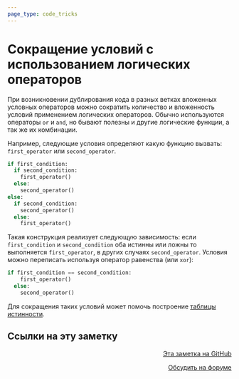 ```yaml
---
page_type: code_tricks
---
```


# Сокращение условий с использованием логических операторов

При возникновении дублирования кода в разных ветках вложенных условных операторов можно сократить количество и вложенность условий применением логических операторов. Обычно используются операторы `or` и `and`, но бывают полезны и другие логические функции, а так же их комбинации.

Например, следующие условия определяют какую функцию вызвать: `first_operator` или `second_operator`.

```python
if first_condition: 
  if second_condition: 
    first_operator()
  else: 
    second_operator()
else: 
  if second_condition: 
    second_operator()
  else: 
    first_operator()
```

Такая конструкция реализует следующую зависимость: если `first_condition` и  `second_condition` оба истинны или ложны то выполняется `first_operator`, в других случаях `second_operator`. Условия можно переписать используя оператор равенства (или `xor`):

```python
if first_condition == second_condition: 
    first_operator()
  else: 
    second_operator()
```

Для сокращения таких условий может помочь построение [таблицы истинности](20221124151116.md).



## Ссылки на эту заметку




<p v-pre style="text-align: right">
  <a href="https://github.com/Kverde/algorithms/blob/main/source/20221124150001.md" target="_blank">
  Эта заметка на GitHub
  </a>
</p>



<p v-pre style="text-align: right">
  <a href="https://discourse.comtext.space/new-topic?title=%D0%A1%D0%BE%D0%BA%D1%80%D0%B0%D1%89%D0%B5%D0%BD%D0%B8%D0%B5%20%D1%83%D1%81%D0%BB%D0%BE%D0%B2%D0%B8%D0%B9%20%D1%81%20%D0%B8%D1%81%D0%BF%D0%BE%D0%BB%D1%8C%D0%B7%D0%BE%D0%B2%D0%B0%D0%BD%D0%B8%D0%B5%D0%BC%20%D0%BB%D0%BE%D0%B3%D0%B8%D1%87%D0%B5%D1%81%D0%BA%D0%B8%D1%85%20%D0%BE%D0%BF%D0%B5%D1%80%D0%B0%D1%82%D0%BE%D1%80%D0%BE%D0%B2&body=&category=algorithm" target="_blank">
  Обсудить на форуме
  </a>
</p>
